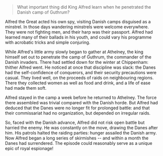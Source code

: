 > What important thing did King Alfred learn when he penetrated the Danish camp of Guthrum?



Alfred the Great acted his own spy, visiting Danish camps disguised as a minstrel. In those days wandering minstrels were welcome everywhere. They were not fighting men, and their harp was their passport. Alfred had learned many of their ballads in his youth, and could vary his programme with acrobatic tricks and simple conjuring.



While Alfred's little army slowly began to gather at Athelney, the king himself set out to penetrate the camp of Guthrum, the commander of the Danish invaders. There had settled down for the winter at Chippenham: thither Alfred went. He noticed at once that discipline was slack: the Danes had the self-confidence of conquerors, and their security precautions were casual. They lived well, on the proceeds of raids on neighbouring regions. There they collected women as well as food and drink, and a life of ease had made them soft.



Alfred stayed in the camp a week before he returned to Athelney. The force there assembled was trivial compared with the Danish horde. But Alfred had deduced that the Danes were no longer fit for prolonged battle: and that their commissariat had no organization, but depended on irregular raids.



So, faced with the Danish advance, Alfred did not risk open battle but harried the enemy. He was constantly on the move, drawing the Danes after him. His patrols halted the raiding parties: hunger assailed the Danish army. Now Alfred began a long series of skirmishes -- and within a month the Danes had surrendered. The episode could reasonably serve as a unique epic of royal espionage!